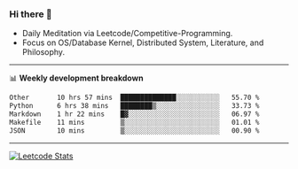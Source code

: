### Hi there 👋
* Daily Meditation via Leetcode/Competitive-Programming.
* Focus on OS/Database Kernel, Distributed System, Literature, and Philosophy.

-------

📊 **Weekly development breakdown**
<!--START_SECTION:waka-->

```txt
Other       10 hrs 57 mins  ██████████████░░░░░░░░░░░   55.70 %
Python      6 hrs 38 mins   ████████▒░░░░░░░░░░░░░░░░   33.73 %
Markdown    1 hr 22 mins    █▓░░░░░░░░░░░░░░░░░░░░░░░   06.97 %
Makefile    11 mins         ▒░░░░░░░░░░░░░░░░░░░░░░░░   01.01 %
JSON        10 mins         ▒░░░░░░░░░░░░░░░░░░░░░░░░   00.90 %
```

<!--END_SECTION:waka-->

-------

[![Leetcode Stats](https://leetcard.jacoblin.cool/hzhang413?font=Fira+Mono)](https://leetcode.com/fxrc)
<!-- ![image](./cyberpunk-ghost-in-the-shell.gif)
![image](./gis-archive.png) -->
